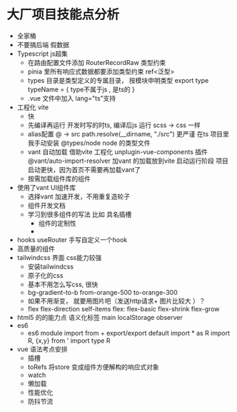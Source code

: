 #  大厂项目技能点分析
- 全家桶
- 不要搞后端  假数据 
- Typescript  js超集
    - 在路由配置文件添加 RouterRecordRaw 类型约束
    - pinia 里所有响应式数据都要添加类型约束 ref<泛型>
    - types 目录是类型定义的专属目录， 按模块申明类型
    export type  typeName = {   type不属于js , 是ts的 
    }
    - .vue 文件中加入 lang="ts"支持 
- 工程化 vite 
    - 快
    - 先编译再运行 
        开发时写的时ts, 编译后js 运行
        scss -> css  一样 
    - alias配置
        @ -> src 
        path.resolve(__dirname, "./src") 更严谨
        在ts 项目里我手动安装 @types/node   node 的类型文件
    - vant 自动加载
        借助vite 工程化 unplugin-vue-components 插件 @vant/auto-import-resolver  加vant 的加载放到vite 启动运行阶段
        项目启动更快，因为首页不需要再加载vant了
    -  按需加载组件库的组件  
- 使用了vant UI组件库
    - 选择vant 加速开发，不用重复造轮子 
    - 组件开发文档
    - 学习到很多组件的写法 比如 具名插槽
        - 组件的定制性
        - 
- hooks useRouter 手写自定义一个hook 
- 高质量的组件 
- tailwindcss  界面 css能力较强
    - 安装tailwindcss 
    - 原子化的css 
    - 基本不用怎么写css, 很快
    - bg-gradient-to-b from-orange-500 to-orange-300 
    - 如果不用渐变， 就要用图片吧（发送http请求+ 图片比较大 ）？
    - flex 
        flex-direction self-items  flex: flex-basic flex-shrink flex-grow  
- html5 的的能力点 
    语义化标签 
        main 
    localStorage
    observer 
- es6
    - es6 module 
        import from + export/export default 
        import * as  R 
        import R, {x,y} from '
        import type R 
- vue 语法考点安排
    - 插槽
    - toRefs 
        将store 变成组件方便解构的响应式对象
    - watch 
    - 懒加载
    - 性能优化
    - 防抖节流
